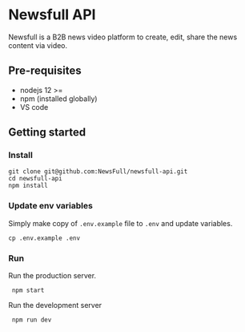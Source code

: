 # Newsfull API

Newsfull is a B2B news video platform to create, edit, share the news content via video.

## Pre-requisites
- nodejs 12 >=
- npm (installed globally)
- VS code

## Getting started
### Install
```
git clone git@github.com:NewsFull/newsfull-api.git
cd newsfull-api
npm install
```

### Update env variables
Simply make copy of `.env.example` file to `.env` and update variables.

```
cp .env.example .env
```

### Run
Run the production server.
```
 npm start
```
Run the development server
```
 npm run dev
```
